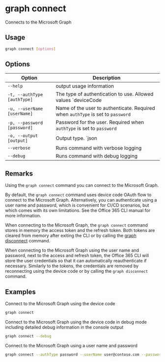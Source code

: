 # graph connect

Connects to the Microsoft Graph

## Usage

```sh
graph connect [options]
```

## Options

Option|Description
------|-----------
`--help`|output usage information
`-t, --authType [authType]`|The type of authentication to use. Allowed values `deviceCode|password`. Default `deviceCode`
`-u, --userName [userName]`|Name of the user to authenticate. Required when `authType` is set to `password`
`-p, --password [password]`|Password for the user. Required when `authType` is set to `password`
`-o, --output [output]`|Output type. `json|text`. Default `text`
`--verbose`|Runs command with verbose logging
`--debug`|Runs command with debug logging

## Remarks

Using the `graph connect` command you can connect to the Microsoft Graph.

By default, the `graph connect` command uses device code OAuth flow to connect to the Microsoft Graph. Alternatively, you can authenticate using a user name and password, which is convenient for CI/CD scenarios, but which comes with its own limitations. See the Office 365 CLI manual for more information.

When connecting to the Microsoft Graph, the `graph connect` command stores in memory the access token and the refresh token. Both tokens are cleared from memory after exiting the CLI or by calling the [graph disconnect](disconnect.md) command.

When connecting to the Microsoft Graph using the user name and password, next to the access and refresh token, the Office 365 CLI will store the user credentials so that it can automatically reauthenticate if necessary. Similarly to the tokens, the credentials are removed by reconnecting using the device code or by calling the `graph disconnect` command.

## Examples

Connect to the Microsoft Graph using the device code

```sh
graph connect
```

Connect to the Microsoft Graph using the device code in debug mode including detailed debug information in the console output

```sh
graph connect --debug
```

Connect to the Microsoft Graph using a user name and password

```sh
graph connect --authType password --userName user@contoso.com --password pass@word1
```
